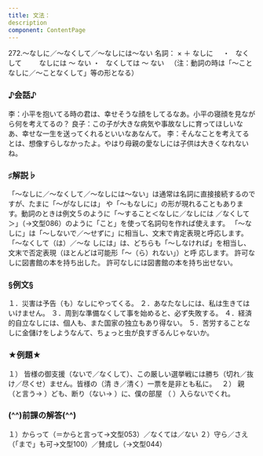 ```yaml
---
title: 文法：
description
component: ContentPage
---
```



272.～なしに／～なくして／～なしには～ない
名詞： × ＋ なしに     ・
  なくして      
  なしには ～ ない ・
  なくしては ～ ない  
（注：動詞の時は「～ことなしに／～ことなくして」等の形となる）
### ♪会話♪
李：小平を抱いてる時の君は、幸せそうな顔をしてるなあ。小平の寝顔を見ながら何を考えてるの？
良子：この子が大きな病気や事故なしに育ってほしいなあ、幸せな一生を送ってくれるといいなあなんて。
李：そんなことを考えてるとは、想像すらしなかったよ。やはり母親の愛なしには子供は大きくなれないね。
### ♯解説♭
「～なしに／～なくして／～なしには～ない」は通常は名詞に直接接続するのですが、たまに「～がなしには」 や「～もなしに」の形が現れることもあります。動詞のときは例文５のように「～すること＜なしに／なしには
／なくして＞」（→文型086）のように「こと」を使って名詞句を作れば使えます。 「～なしに」は「～しないで／～せずに」に相当し、文末で肯定表現と呼応します。「～なくして（は）／～な
しには」は、どちらも「～しなければ」を相当し、文末で否定表現（ほとんどは可能形「～（ら）れない」）と呼 応します。
許可なしに図書館の本を持ち出した。
許可なしには図書館の本を持ち出せない。
### §例文§
１．災害は予告（も）なしにやってくる。
２．あなたなしには、私は生きてはいけません。
３．周到な準備なくして事を始めると、必ず失敗する。
４．経済的自立なしには、個人も、また国家の独立もあり得ない。
５．苦労することなしに金儲けをしようなんて、ちょっと虫が良すぎるんじゃないか。
### ★例題★
１） 皆様の御支援（ないで／なくして）、この厳しい選挙戦には勝ち（切れ／抜け／尽くせ）ません。皆様の（清
き／清く）一票を是非とも私に。  
２） 親（と言う→ ）ども、断り（ない→ ）に、僕の部屋 （ ）入らないでくれ。
### (^^)前課の解答(^^)
１）からって（＝からと言って→文型053）／なくては／ない
２）守ら／さえ（「まで」も可→文型100）／賛成し（→文型044）
